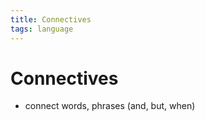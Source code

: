 ```yaml
---
title: Connectives
tags: language
---
```


# Connectives
- connect words, phrases (and, but, when)


































